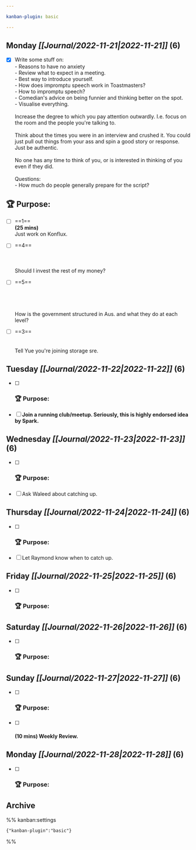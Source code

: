```yaml
---

kanban-plugin: basic

---
```


## **Monday** *[[Journal/2022-11-21|2022-11-21]]* (6)

- [x] Write some stuff on:<br>- Reasons to have no anxiety<br>- Review what to expect in a meeting.<br>- Best way to introduce yourself.<br>- How does impromptu speech work in Toastmasters?<br>- How to impromptu speech?<br>- Comedian's advice on being funnier and thinking better on the spot.<br>- Visualise everything.<br><br>Increase the degree to which you pay attention outwardly. I.e. focus on the room and the people you're talking to.<br><br>Think about the times you were in an interview and crushed it. You could just pull out things from your ass and spin a good story or response. Just be authentic.<br><br>No one has any time to think of you, or is interested in thinking of you even if they did.<br><br>Questions:<br>- How much do people generally prepare for the script?


## **🏆 Purpose**:

- [ ] ==1==<br>**(25 mins)**<br>Just work on Konflux.
- [ ] ==4==<br><br><br><br>Should I invest the rest of my money?
- [ ] ==5==<br><br><br><br><br>How is the government structured in Aus. and what they do at each level?
- [ ] ==3==<br><br><br>Tell Yue you're joining storage sre.


## **Tuesday** *[[Journal/2022-11-22|2022-11-22]]* (6)

- [ ] ### **🏆 Purpose**:
- [ ] **Join a running club/meetup. Seriously, this is highly endorsed idea by Spark.**


## **Wednesday** *[[Journal/2022-11-23|2022-11-23]]* (6)

- [ ] ### **🏆 Purpose**:
- [ ] Ask Waleed about catching up.


## **Thursday** *[[Journal/2022-11-24|2022-11-24]]* (6)

- [ ] ### **🏆 Purpose**:
- [ ] Let Raymond know when to catch up.


## **Friday** *[[Journal/2022-11-25|2022-11-25]]* (6)

- [ ] ### **🏆 Purpose**:


## **Saturday** *[[Journal/2022-11-26|2022-11-26]]* (6)

- [ ] ### **🏆 Purpose**:


## **Sunday** *[[Journal/2022-11-27|2022-11-27]]* (6)

- [ ] ### **🏆 Purpose**:
- [ ] #### **(10 mins)** Weekly Review.


## **Monday** *[[Journal/2022-11-28|2022-11-28]]* (6)

- [ ] ### **🏆 Purpose**:


## Archive





%% kanban:settings
```
{"kanban-plugin":"basic"}
```
%%